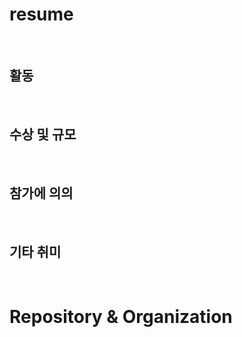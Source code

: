# resume

<br>

## 활동

<br>

## 수상 및 규모

<br>

## 참가에 의의

<br>

## 기타 취미

<br>

# Repository & Organization

<br>
